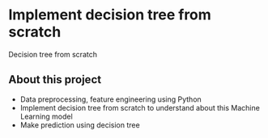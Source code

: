 # Implement decision tree from scratch
Decision tree from scratch 

## About this project 
- Data preprocessing, feature engineering using Python
- Implement decision tree from scratch to understand about this Machine Learning model
- Make prediction using decision tree

